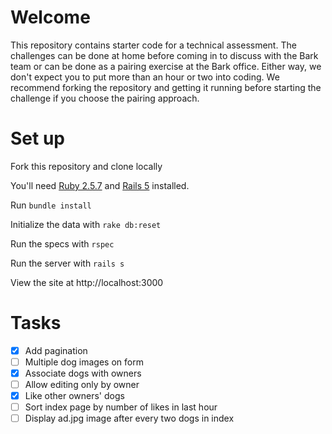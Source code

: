 # Welcome

This repository contains starter code for a technical assessment. The challenges can be done at home before coming in to discuss with the Bark team or can be done as a pairing exercise at the Bark office. Either way, we don't expect you to put more than an hour or two into coding. We recommend forking the repository and getting it running before starting the challenge if you choose the pairing approach.

# Set up

Fork this repository and clone locally

You'll need [Ruby 2.5.7](https://rvm.io/rvm/install) and [Rails 5](https://guides.rubyonrails.org/v5.2/getting_started.html) installed.

Run `bundle install`

Initialize the data with `rake db:reset`

Run the specs with `rspec`

Run the server with `rails s`

View the site at http://localhost:3000

# Tasks
* [x] Add pagination
* [ ] Multiple dog images on form
* [x] Associate dogs with owners
* [ ] Allow editing only by owner
* [x] Like other owners' dogs
* [ ] Sort index page by number of likes in last hour
* [ ] Display ad.jpg image after every two dogs in index
